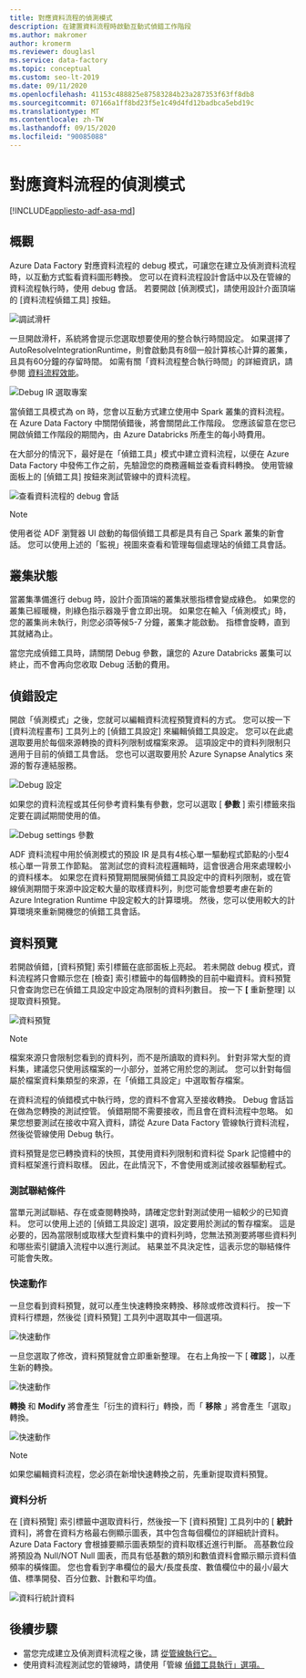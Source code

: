 ```yaml
---
title: 對應資料流程的偵測模式
description: 在建置資料流程時啟動互動式偵錯工作階段
ms.author: makromer
author: kromerm
ms.reviewer: douglasl
ms.service: data-factory
ms.topic: conceptual
ms.custom: seo-lt-2019
ms.date: 09/11/2020
ms.openlocfilehash: 41153c488825e87583284b23a287353f63ff8db8
ms.sourcegitcommit: 07166a1ff8bd23f5e1c49d4fd12badbca5ebd19c
ms.translationtype: MT
ms.contentlocale: zh-TW
ms.lasthandoff: 09/15/2020
ms.locfileid: "90085088"
---
```

# <a name="mapping-data-flow-debug-mode"></a>對應資料流程的偵測模式

[!INCLUDE[appliesto-adf-asa-md](includes/appliesto-adf-asa-md.md)]

## <a name="overview"></a>概觀

Azure Data Factory 對應資料流程的 debug 模式，可讓您在建立及偵測資料流程時，以互動方式監看資料圖形轉換。 您可以在資料流程設計會話中以及在管線的資料流程執行時，使用 debug 會話。 若要開啟 [偵測模式]，請使用設計介面頂端的 [資料流程偵錯工具] 按鈕。

![調試滑杆](media/data-flow/debugbutton.png "調試滑杆")

一旦開啟滑杆，系統將會提示您選取想要使用的整合執行時間設定。 如果選擇了 AutoResolveIntegrationRuntime，則會啟動具有8個一般計算核心計算的叢集，且具有60分鐘的存留時間。 如需有關「資料流程整合執行時間」的詳細資訊，請參閱 [資料流程效能](concepts-data-flow-performance.md#ir)。

![Debug IR 選取專案](media/data-flow/debugbutton2.png "Debug IR 選取專案")

當偵錯工具模式為 on 時，您會以互動方式建立使用中 Spark 叢集的資料流程。 在 Azure Data Factory 中關閉偵錯後，將會關閉此工作階段。 您應該留意在您已開啟偵錯工作階段的期間內，由 Azure Databricks 所產生的每小時費用。

在大部分的情況下，最好是在「偵錯工具」模式中建立資料流程，以便在 Azure Data Factory 中發佈工作之前，先驗證您的商務邏輯並查看資料轉換。 使用管線面板上的 [偵錯工具] 按鈕來測試管線中的資料流程。

![查看資料流程的 debug 會話](media/iterative-development-debugging/view-dataflow-debug-sessions.png)

> [!NOTE]
> 使用者從 ADF 瀏覽器 UI 啟動的每個偵錯工具都是具有自己 Spark 叢集的新會話。 您可以使用上述的「監視」視圖來查看和管理每個處理站的偵錯工具會話。

## <a name="cluster-status"></a>叢集狀態

當叢集準備進行 debug 時，設計介面頂端的叢集狀態指標會變成綠色。 如果您的叢集已經暖機，則綠色指示器幾乎會立即出現。 如果您在輸入「偵測模式」時，您的叢集尚未執行，則您必須等候5-7 分鐘，叢集才能啟動。 指標會旋轉，直到其就緒為止。

當您完成偵錯工具時，請關閉 Debug 參數，讓您的 Azure Databricks 叢集可以終止，而不會再向您收取 Debug 活動的費用。

## <a name="debug-settings"></a>偵錯設定

開啟「偵測模式」之後，您就可以編輯資料流程預覽資料的方式。 您可以按一下 [資料流程畫布] 工具列上的 [偵錯工具設定] 來編輯偵錯工具設定。 您可以在此處選取要用於每個來源轉換的資料列限制或檔案來源。 這項設定中的資料列限制只適用于目前的偵錯工具會話。 您也可以選取要用於 Azure Synapse Analytics 來源的暫存連結服務。 

![Debug 設定](media/data-flow/debug-settings.png "偵錯設定")

如果您的資料流程或其任何參考資料集有參數，您可以選取 [ **參數** ] 索引標籤來指定要在調試期間使用的值。

![Debug settings 參數](media/data-flow/debug-settings2.png "Debug settings 參數")

ADF 資料流程中用於偵測模式的預設 IR 是具有4核心單一驅動程式節點的小型4核心單一背景工作節點。 當測試您的資料流程邏輯時，這會很適合用來處理較小的資料樣本。 如果您在資料預覽期間展開偵錯工具設定中的資料列限制，或在管線偵測期間于來源中設定較大量的取樣資料列，則您可能會想要考慮在新的 Azure Integration Runtime 中設定較大的計算環境。 然後，您可以使用較大的計算環境來重新開機您的偵錯工具會話。

## <a name="data-preview"></a>資料預覽

若開啟偵錯，[資料預覽] 索引標籤在底部面板上亮起。 若未開啟 debug 模式，資料流程將只會顯示您在 [檢查] 索引標籤中的每個轉換的目前中繼資料。資料預覽只會查詢您已在偵錯工具設定中設定為限制的資料列數目。 按一下 **[** 重新整理] 以提取資料預覽。

![資料預覽](media/data-flow/datapreview.png "資料預覽")

> [!NOTE]
> 檔案來源只會限制您看到的資料列，而不是所讀取的資料列。 針對非常大型的資料集，建議您只使用該檔案的一小部分，並將它用於您的測試。 您可以針對每個屬於檔案資料集類型的來源，在「偵錯工具設定」中選取暫存檔案。

在資料流程的偵錯模式中執行時，您的資料不會寫入至接收轉換。 Debug 會話旨在做為您轉換的測試控管。 偵錯期間不需要接收，而且會在資料流程中忽略。 如果您想要測試在接收中寫入資料，請從 Azure Data Factory 管線執行資料流程，然後從管線使用 Debug 執行。

資料預覽是您已轉換資料的快照，其使用資料列限制和資料從 Spark 記憶體中的資料框架進行資料取樣。 因此，在此情況下，不會使用或測試接收器驅動程式。

### <a name="testing-join-conditions"></a>測試聯結條件

當單元測試聯結、存在或查閱轉換時，請確定您針對測試使用一組較少的已知資料。 您可以使用上述的 [偵錯工具設定] 選項，設定要用於測試的暫存檔案。 這是必要的，因為當限制或取樣大型資料集中的資料列時，您無法預測要將哪些資料列和哪些索引鍵讀入流程中以進行測試。 結果並不具決定性，這表示您的聯結條件可能會失敗。

### <a name="quick-actions"></a>快速動作

一旦您看到資料預覽，就可以產生快速轉換來轉換、移除或修改資料行。 按一下資料行標題，然後從 [資料預覽] 工具列中選取其中一個選項。

![快速動作](media/data-flow/quick-actions1.png "快速動作")

一旦您選取了修改，資料預覽就會立即重新整理。 在右上角按一下 [ **確認** ]，以產生新的轉換。

![快速動作](media/data-flow/quick-actions2.png "快速動作")

**轉換** 和 **Modify** 將會產生「衍生的資料行」轉換，而「 **移除** 」將會產生「選取」轉換。

![快速動作](media/data-flow/quick-actions3.png "快速動作")

> [!NOTE]
> 如果您編輯資料流程，您必須在新增快速轉換之前，先重新提取資料預覽。

### <a name="data-profiling"></a>資料分析

在 [資料預覽] 索引標籤中選取資料行，然後按一下 [資料預覽] 工具列中的 [ **統計** 資料]，將會在資料方格最右側顯示圖表，其中包含每個欄位的詳細統計資料。 Azure Data Factory 會根據要顯示圖表類型的資料取樣近進行判斷。 高基數位段將預設為 Null/NOT Null 圖表，而具有低基數的類別和數值資料會顯示顯示資料值頻率的橫條圖。 您也會看到字串欄位的最大/長度長度、數值欄位中的最小/最大值、標準開發、百分位數、計數和平均值。

![資料行統計資料](media/data-flow/stats.png "資料行統計資料")

## <a name="next-steps"></a>後續步驟

* 當您完成建立及偵測資料流程之後，請 [從管線執行它。](control-flow-execute-data-flow-activity.md)
* 使用資料流程測試您的管線時，請使用「管線 [偵錯工具執行」選項。](iterative-development-debugging.md)
